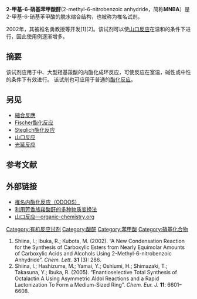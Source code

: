 **2-甲基-6-硝基苯甲酸酐**(2-methyl-6-nitrobenzoic anhydride，简称**MNBA**）是2-甲基-6-硝基苯甲酸的脱水缩合结构，也被称为椎名试剂。

2002年，其被椎名勇教授等开发\[1\]\[2\]。该试剂可以使[山口反应](../Page/山口反应.md "wikilink")在温和的条件下进行，因此使用例逐渐增多。

## 摘要

该试剂应用于中、大型羟基羧酸的内酯化成环反应，可使反应在室温，碱性或中性的条件下有效进行。 该试剂也可应用于普通的[酯化反应](../Page/酯化反应.md "wikilink")。

## 另见

  - [縮合反應](../Page/縮合反應.md "wikilink")
  - [Fischer酯化反应](https://zh.wikipedia.org/wiki/Fischer酯化反应 "wikilink")
  - [Steglich酯化反应](../Page/Steglich酯化反应.md "wikilink")
  - [山口反应](../Page/山口反应.md "wikilink")
  - [光延反应](../Page/光延反应.md "wikilink")

## 参考文献

## 外部链接

  - [椎名内酯化反应（ODOOS）](http://www.chem-station.com/odos/2009/09/-shiina-macrolactonization.html)
  - [利用芳香族羧酸酐的多种物质变换法](http://www.tokyokasei.co.jp/tcimail/backnumber/article/144dr.pdf)
  - [山口反应—organic-chemistry.org](http://www.organic-chemistry.org/namedreactions/yamaguchi-esterification.shtm)

[Category:有机反应试剂](https://zh.wikipedia.org/wiki/Category:有机反应试剂 "wikilink") [Category:酸酐](https://zh.wikipedia.org/wiki/Category:酸酐 "wikilink") [Category:苯甲酸](https://zh.wikipedia.org/wiki/Category:苯甲酸 "wikilink") [Category:硝基化合物](https://zh.wikipedia.org/wiki/Category:硝基化合物 "wikilink")

1.  Shiina, I.; Ibuka, R.; Kubota, M. (2002). “A New Condensation Reaction for the Synthesis of Carboxylic Esters from Nearly Equimolar Amounts of Carboxylic Acids and Alcohols Using 2-Methyl-6-nitrobenzoic Anhydride”. *Chem. Lett.* **31** (3): 286.
2.  Shiina, I.; Hashizume, M.; Yamai, Y.; Oshiumi, H.; Shimazaki, T.; Takasuna, Y.; Ibuka, R. (2005). “Enantioselective Total Synthesis of Octalactin A Using Asymmetric Aldol Reactions and a Rapid Lactonization To Form a Medium-Sized Ring”. *Chem. Eur. J.* **11**: 6601–6608.